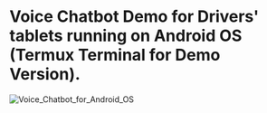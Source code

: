 # Voice Chatbot Demo for Drivers' tablets running on Android OS (Termux Terminal for Demo Version).




![Voice_Chatbot_for_Android_OS](https://github.com/user-attachments/assets/f526ebbe-2e1c-416d-8a56-2b444df3365a)
